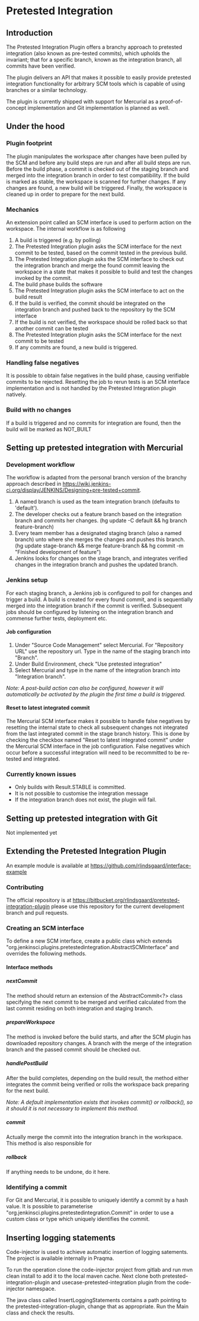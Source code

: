# Pretested Integration 
## Introduction
The Pretested Integration Plugin offers a branchy approach to pretested integration (also known as pre-tested commits), which upholds the invariant; that for a specific branch, known as the integration branch, all commits have been verified.

The plugin delivers an API that makes it possible to easily provide pretested integration functionality for arbitrary SCM tools which is capable of using branches or a similar technology.

The plugin is currently shipped with support for Mercurial as a proof-of-concept implementation and Git implementation is planned as well.

## Under the hood
### Plugin footprint
The plugin manipulates the workspace after changes have been pulled by the SCM and before any build steps are run and after all build steps are run.
Before the build phase, a commit is checked out of the staging branch and merged into the integration branch in order to test compatibility. If the build is marked as stable, the workspace is scanned for further changes. If any changes are found, a new build will be triggered.
Finally, the workspace is cleaned up in order to prepare for the next build.

### Mechanics
An extension point called an SCM interface is used to perform action on the workspace. The internal workflow is as following

1. A build is triggered (e.g. by polling)
2. The Pretested Integration plugin asks the SCM interface for the next commit to be tested, based on the commit tested in the previous build.
3. The Pretested Integration plugin asks the SCM interface to check out the integration branch and merge the found commit leaving the workspace in a state that makes it possible to build and test the changes invoked by the commit.
4. The build phase builds the software
5. The Pretested Integration plugin asks the SCM interface to act on the build result
6. If the build is verified, the commit should be integrated on the integration branch and pushed back to the repository by the SCM interface
7. If the build is not verified, the workspace should be rolled back so that another commit can be tested
8. The Pretested Integration plugin asks the SCM interface for the next commit to be tested
9. If any commits are found, a new build is triggered.

### Handling false negatives
It is possible to obtain false negatives in the build phase, causing verifiable commits to be rejected. Resetting the job to rerun tests is an SCM interface implementation and is not handled by the Pretested Integration plugin natively.

### Build with no changes
If a build is triggered and no commits for integration are found, then the build will be marked as NOT_BUILT

## Setting up pretested integration with Mercurial
### Development workflow
The workflow is adapted from the personal branch version of the branchy approach described in https://wiki.jenkins-ci.org/display/JENKINS/Designing+pre-tested+commit.

1. A named branch is used as the team integration branch (defaults to 'default'). 
2. The developer checks out a feature branch based on the integration branch and commits her changes. (hg update -C default && hg branch feature-branch)
3. Every team member has a designated staging branch (also a named branch) unto where she merges the changes and pushes this branch. (hg update stage-branch && merge feature-branch && hg commit -m "Finished development of feature")
4. Jenkins looks for changes on the stage branch, and integrates verified changes in the integration branch and pushes the updated branch.

### Jenkins setup
For each staging branch, a Jenkins job is configured to poll for changes and trigger a build. A build is created for every found commit, and is sequentially merged into the integration branch if the commit is verified. 
Subsequent jobs should be configured by listening on the integration branch and commense further tests, deployment etc.

#### Job configuration
1. Under "Source Code Management" select Mercurial. For "Repository URL" use the repository url. Type in the name of the staging branch into "Branch".
2. Under Build Environment, check "Use pretested integration"
3. Select Mercurial and type in the name of the integration branch into "Integration branch".

_Note: A post-build action can also be configured, however it will automatically be activated by the plugin the first time a build is triggered._

#### Reset to latest integrated commit
The Mercurial SCM interface makes it possible to handle false negatives by resetting the internal state to check all subsequent changes not integrated from the last integrated commit in the stage branch history.
This is done by checking the checkbox named "Reset to latest integrated commit" under the Mercurial SCM interface in the job configuration.
False negatives which occur before a successful integration will need to be recommitted to be re-tested and integrated. 

### Currently known issues
* Only builds with Result.STABLE is committed.
* It is not possible to customise the integration message
* If the integration branch does not exist, the plugin will fail.

## Setting up pretested integration with Git
Not implemented yet

## Extending the Pretested Integration Plugin
An example module is available at https://github.com/rlindsgaard/interface-example
### Contributing
The official repository is at https://bitbucket.org/rlindsgaard/pretested-integration-plugin please use this repository for the current development branch and pull requests.

### Creating an SCM interface
To define a new SCM interface, create a public class which extends "org.jenkinsci.plugins.pretestedintegration.AbstractSCMInterface" and overrides the following methods. 

#### Interface methods
##### nextCommit
The method should return an extension of the AbstractCommit<?> class specifying the next commit to be merged and verified calculated from the last commit residing on both integration and staging branch.

##### prepareWorkspace
The method is invoked before the build starts, and after the SCM plugin has downloaded repository changes. 
A branch with the merge of the integration branch and the passed commit should be checked out.

##### handlePostBuild
After the build completes, depending on the build result, the method either integrates the commit being verified or rolls the workspace back preparing for the next build.

_Note: A default implementation exists that invokes commit() or rollback(), so it should it is not necessary to implement this method._

##### commit
Actually merge the commit into the integration branch in the workspace. This method is also responsible for 

##### rollback
If anything needs to be undone, do it here.

### Identifying a commit
For Git and Mercurial, it is possible to uniquely identify a commit by a hash value. It is possible to parameterise "org.jenkinsci.plugins.pretestedintegration.Commit" in order to use a custom class or type which uniquely identifies the commit.

## Inserting logging statements
Code-injector is used to achieve automatic insertion of logging satements. The project is available internally in Praqma.

To run the operation clone the code-injector project from gitlab and run mvn clean install to add it to the local maven cache.
Next clone both pretested-integration-plugin and usecase-pretested-integration plugin from the code-injector namespace.

The java class called InsertLoggingStatements contains a path pointing to the pretested-integration-plugin, change that as appropriate.
Run the Main class and check the results.
